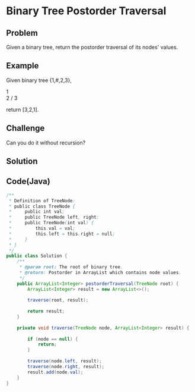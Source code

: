 Binary Tree Postorder Traversal
===



Problem
-------

Given a binary tree, return the postorder traversal of its nodes' values.

Example
-------

Given binary tree {1,#,2,3},

   1
    \
     2
    /
   3
 

return [3,2,1].

Challenge
---------

Can you do it without recursion?

Solution
--------



Code(Java)
----------

```java
/**
 * Definition of TreeNode:
 * public class TreeNode {
 *     public int val;
 *     public TreeNode left, right;
 *     public TreeNode(int val) {
 *         this.val = val;
 *         this.left = this.right = null;
 *     }
 * }
 */
public class Solution {
    /**
     * @param root: The root of binary tree.
     * @return: Postorder in ArrayList which contains node values.
     */
    public ArrayList<Integer> postorderTraversal(TreeNode root) {
        ArrayList<Integer> result = new ArrayList<>();
        
        traverse(root, result);
        
        return result;
    }
    
    private void traverse(TreeNode node, ArrayList<Integer> result) {
        
        if (node == null) {
            return;
        }
        
        traverse(node.left, result);
        traverse(node.right, result);
        result.add(node.val);
    }
}

```